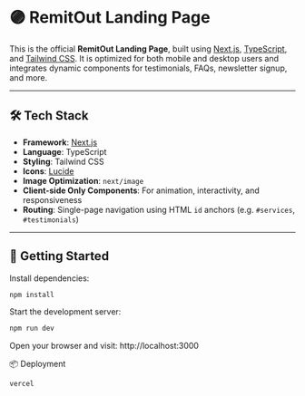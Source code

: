 # 🟣 RemitOut Landing Page

This is the official **RemitOut Landing Page**, built using [Next.js](https://nextjs.org), [TypeScript](https://www.typescriptlang.org/), and [Tailwind CSS](https://tailwindcss.com/). It is optimized for both mobile and desktop users and integrates dynamic components for testimonials, FAQs, newsletter signup, and more.

---

## 🛠 Tech Stack

- **Framework**: [Next.js](https://nextjs.org/)
- **Language**: TypeScript
- **Styling**: Tailwind CSS
- **Icons**: [Lucide](https://lucide.dev)
- **Image Optimization**: `next/image`
- **Client-side Only Components**: For animation, interactivity, and responsiveness
- **Routing**: Single-page navigation using HTML `id` anchors (e.g. `#services`, `#testimonials`)

---

## 🚀 Getting Started

Install dependencies:

```bash
npm install
```

Start the development server:
```bash
npm run dev
```
Open your browser and visit: http://localhost:3000

📦 Deployment
```bash
vercel
```

